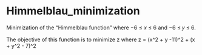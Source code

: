 # Himmelblau_minimization
Minimization of the “Himmelblau function” where −6 ≤ 𝑥 ≤ 6 and −6 ≤ 𝑦 ≤ 6. 

The objective of this function is to minimize  z where z = (x^2 + y -11)^2 + (x + y^2 - 7)^2

